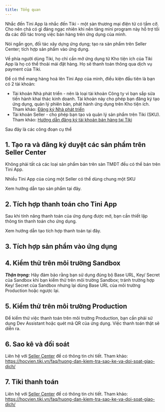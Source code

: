 ```yaml
---
title: Tổng quan
---
```


Nhắc đến Tini App là nhắc đến Tiki - một sàn thương mại điện tử có tầm cỡ. Cho nên chả có gì đáng ngạc nhiên khi nền tảng mini program này hỗ trợ tối đa các đối tác trong việc bán hàng trên ứng dụng của mình.

Nói ngắn gọn, đối tác xây dựng ứng dụng; tạo ra sản phẩm trên Seller Center; tích hợp sản phẩm vào ứng dụng.

Về phía người dùng Tiki, họ chỉ cần mở ứng dụng từ Kho tiện ích của Tiki App là họ có thể thoải mái đặt hàng. Họ sẽ thanh toán thông qua dịch vụ payment của Tiki. 

Để có thể mang hàng hoá lên Tini App của mình, điều kiện đầu tiên là bạn có 2 tài khoản:

- Tài khoản Nhà phát triển - nên là loại tài khoản Công ty vì bạn sắp sửa tiến hành khai thác kinh doanh. Tài khoản này cho phép bạn đăng ký tạo ứng dụng, quản lý phiên bản, phát hành ứng dụng trên Kho tiện ích. Tham khảo: [Đăng ký Nhà phát triển](/docs/developer/introduce/register)
- Tài khoản Seller - cho phép bạn tạo và quản lý sản phẩm trên Tiki (SKU). Tham khảo: [Hướng dẫn đăng ký tài khoản bán hàng tại Tiki](https://hocvien.tiki.vn/faq/huong-dan-dang-ky-ban-hang-va-ky-hop-dong/)

Sau đây là các công đoạn cụ thể

## 1. Tạo ra và đăng ký duyệt các sản phẩm trên Seller Center

Không phải tất cả các loại sản phẩm bán trên sàn TMĐT đều có thể bán trên Tini App. 

Nhiều Tini App của cùng một Seller có thể dùng chung một SKU

Xem hướng dẫn tạo sản phẩm tại đây.

## 2. Tích hợp thanh toán cho Tini App

Sau khi tính năng thanh toán của ứng dụng được mở, bạn cần thiết lập thông tin thanh toán cho ứng dụng.

Xem hướng dẫn tạo tích hợp thanh toán tại đây.

## 3. Tích hợp sản phẩm vào ứng dụng

## 4. Kiểm thử trên môi trường Sandbox

***Thận trọng:*** Hãy đảm bảo rằng bạn sử dụng đúng bộ Base URL, Key/ Secret của Sandbox khi bạn kiểm thử trên môi trường Sandbox; tránh trường hợp Key/ Secret của Sandbox nhưng lại dùng Base URL của môi trường Production hoặc ngược lại.

## 5. Kiểm thử trên môi trường Production

Để kiểm thử việc thanh toán trên môi trường Production, bạn cần phải sử dụng Dev Assistant hoặc quét mã QR của ứng dụng. Việc thanh toán thật sẽ diễn ra. 

## 6. Sao kê và đối soát

Liên hệ với [Seller Center](https://sellercenter.tiki.vn/new#) để có thông tin chi tiết. Tham khảo: https://hocvien.tiki.vn/faq/huong-dan-kiem-tra-sao-ke-va-doi-soat-giao-dich/ 

## 7. Tiki thanh toán

Liên hệ với [Seller Center](https://sellercenter.tiki.vn/new#) để có thông tin chi tiết. Tham khảo: https://hocvien.tiki.vn/faq/huong-dan-kiem-tra-sao-ke-va-doi-soat-giao-dich/ 
